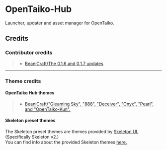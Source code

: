 # OpenTaiko-Hub
Launcher, updater and asset manager for OpenTaiko.

## Credits
### Contributor credits
> * [BeaniCraft/The 0.1.6 and 0.1.7 updates](https://github.com/BeaniCraft)

---

### Theme credits
#### OpenTaiko Hub themes
> * [BeaniCraft/"Gleaming Sky", "888", "Deceiver", "Onyx", "Pearl", and "OpenTaiko-Kun".](https://github.com/BeaniCraft)

#### Skeleton preset themes
The Skeleton preset themes are themes provided by [Skeleton UI.](https://www.skeleton.dev/ ) (Specifically Skeleton v2.)
<br>You can find info about the provided Skeleton themes [here.](https://www.skeleton.dev/docs/design/themes)
